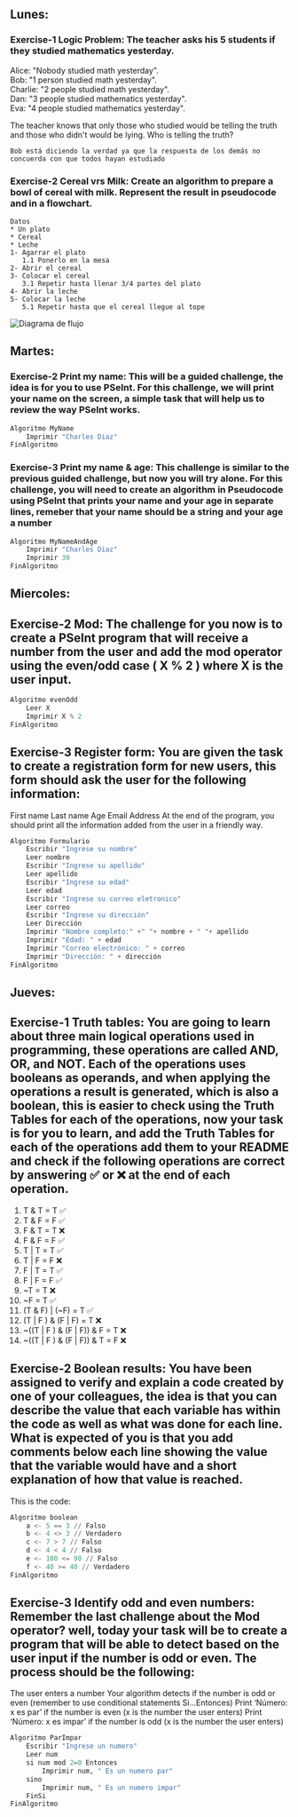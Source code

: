 ## Lunes:

### Exercise-1 Logic Problem: The teacher asks his 5 students if they studied mathematics yesterday.

Alice: "Nobody studied math yesterday".  
Bob: "1 person studied math yesterday".  
Charlie: "2 people studied math yesterday".  
Dan: "3 people studied mathematics yesterday".  
Eva: "4 people studied mathematics yesterday".  

The teacher knows that only those who studied would be telling the truth and those who didn't would be lying. Who is telling the truth?

    Bob está diciendo la verdad ya que la respuesta de los demás no concuerda con que todos hayan estudiado
    
    
    
    
### Exercise-2 Cereal vrs Milk: Create an algorithm to prepare a bowl of cereal with milk. Represent the result in pseudocode and in a flowchart.

    Datos
    * Un plato
    * Cereal
    * Leche
    1- Agarrar el plato
       1.1 Ponerlo en la mesa
    2- Abrir el cereal
    3- Colocar el cereal
       3.1 Repetir hasta llenar 3/4 partes del plato
    4- Abrir la leche
    5- Colocar la leche
       5.1 Repetir hasta que el cereal llegue al tope
       
![ Diagrama de flujo ](https://github.com/CharlesEDG/README-Fundamentals/blob/main/Diagrama.PNG?raw=true)



## Martes:

### Exercise-2 Print my name: This will be a guided challenge, the idea is for you to use PSeInt. For this challenge, we will print your name on the screen, a simple task that will help us to review the way PSeInt works.

```python
Algoritmo MyName
	Imprimir "Charles Diaz"
FinAlgoritmo
```




### Exercise-3 Print my name & age: This challenge is similar to the previous guided challenge, but now you will try alone. For this challenge, you will need to create an algorithm in Pseudocode using PSeInt that prints your name and your age in separate lines, remeber that your name should be a string and your age a number

```python
Algoritmo MyNameAndAge
	Imprimir "Charles Diaz"
	Imprimir 30
FinAlgoritmo
```



## Miercoles:

## Exercise-2 Mod: The challenge for you now is to create a PSeInt program that will receive a number from the user and add the mod operator using the even/odd case ( X % 2 ) where X is the user input.

```python
Algoritmo evenOdd
	Leer X
	Imprimir X % 2
FinAlgoritmo
```



## Exercise-3 Register form: You are given the task to create a registration form for new users, this form should ask the user for the following information:

First name
Last name
Age
Email
Address
At the end of the program, you should print all the information added from the user in a friendly way.

```python
Algoritmo Formulario
	Escribir "Ingrese su nombre"
	Leer nombre
	Escribir "Ingrese su apellido"
	Leer apellido
	Escribir "Ingrese su edad"
	Leer edad
	Escribir "Ingrese su correo eletronico"
	Leer correo 
	Escribir "Ingrese su dirección"
	Leer Dirección
	Imprimir "Nombre completo:" +" "+ nombre + " "+ apellido 
	Imprimir "Edad: " + edad
	Imprimir "Correo electrónico: " + correo
	Imprimir "Dirección: " + dirección
FinAlgoritmo
```



## Jueves:

## Exercise-1 Truth tables: You are going to learn about three main logical operations used in programming, these operations are called AND, OR, and NOT. Each of the operations uses booleans as operands, and when applying the operations a result is generated, which is also a boolean, this is easier to check using the Truth Tables for each of the operations, now your task is for you to learn, and add the Truth Tables for each of the operations add them to your README and check if the following operations are correct by answering ✅ or ❌ at the end of each operation.

1. T & T = T ✅
2. T & F = F ✅
3. F & T = T ❌
4. F & F = F ✅
5. T | T = T ✅
6. T | F = F ❌
7. F | T = T ✅
8. F | F = F ✅
9. ~T = T ❌
10. ~F = T ✅
11. (T & F) | (~F) = T ✅
12. (T | F ) & (F | F) = T ❌
13. ~((T | F ) & (F | F)) & F = T ❌
14. ~((T | F ) & (F | F)) & T = F ❌



## Exercise-2 Boolean results: You have been assigned to verify and explain a code created by one of your colleagues, the idea is that you can describe the value that each variable has within the code as well as what was done for each line. What is expected of you is that you add comments below each line showing the value that the variable would have and a short explanation of how that value is reached.

This is the code:

```python
Algoritmo boolean
	a <- 5 == 3 // Falso
	b <- 4 <> 3 // Verdadero
	c <- 7 > 7 // Falso
	d <- 4 < 4 // Falso
	e <- 100 <= 90 // Falso
	f <- 40 >= 40 // Verdadero
FinAlgoritmo
```



## Exercise-3 Identify odd and even numbers: Remember the last challenge about the Mod operator? well, today your task will be to create a program that will be able to detect based on the user input if the number is odd or even. The process should be the following:

The user enters a number
Your algorithm detects if the number is odd or even (remember to use conditional statements Si...Entonces)
Print ‘Número: x es par’ if the number is even (x is the number the user enters)
Print ‘Número: x es impar’ if the number is odd (x is the number the user enters)

```python
Algoritmo ParImpar
	Escribir "Ingrese un numero"
	Leer num
	si num mod 2=0 Entonces
		Imprimir num, " Es un numero par"
	sino 
		Imprimir num, " Es un numero impar"
	FinSi
FinAlgoritmo
```


